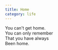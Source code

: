 ```yaml
---
title: Home
category: life
---
```


You can't get home.  
You can only remember  
That you have always  
Been home.
